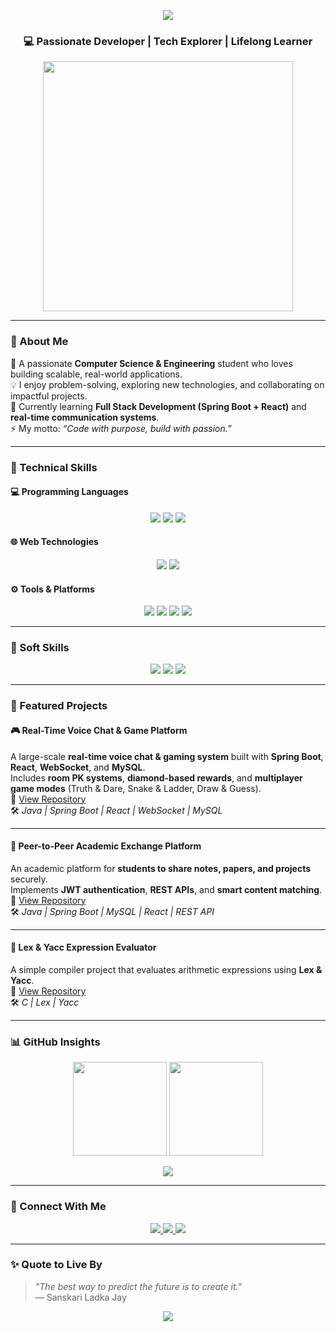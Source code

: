 <!-- 💫 GitHub Profile README for Sanskari Ladka Jay -->

<!-- Typing Animation Header -->
<p align="center">
  <a href="https://github.com/sanskariladka-jay">
    <img src="https://readme-typing-svg.herokuapp.com?size=25&duration=3500&color=00BFFF&center=true&vCenter=true&width=600&lines=Hi%2C+I'm+Sanskari+Ladka+Jay!;B.E.+in+Computer+Science+%26+Engineering;Full+Stack+Developer+%7C+Tech+Enthusiast;Problem+Solver+%7C+Team+Leader;Let's+Build+Something+Amazing+Together!">
  </a>
</p>

<h3 align="center">💻 Passionate Developer | Tech Explorer | Lifelong Learner</h3>

<p align="center">
  <img src="https://github.com/Anmol-Baranwal/Cool-GIFs-For-GitHub/blob/main/gifs/Developer.gif" width="400"/>
</p>

---

### 🚀 About Me
🌱 A passionate **Computer Science & Engineering** student who loves building scalable, real-world applications.  
💡 I enjoy problem-solving, exploring new technologies, and collaborating on impactful projects.  
🎯 Currently learning **Full Stack Development (Spring Boot + React)** and **real-time communication systems**.  
⚡ My motto: _“Code with purpose, build with passion.”_

---

### 🧠 Technical Skills

#### 💻 Programming Languages
<p align="center">
  <img src="https://img.shields.io/badge/Python-3776AB?style=for-the-badge&logo=python&logoColor=white"/>
  <img src="https://img.shields.io/badge/Java-ED8B00?style=for-the-badge&logo=openjdk&logoColor=white"/>
  <img src="https://img.shields.io/badge/C++-00599C?style=for-the-badge&logo=cplusplus&logoColor=white"/>
</p>

#### 🌐 Web Technologies
<p align="center">
  <img src="https://img.shields.io/badge/HTML5-E34F26?style=for-the-badge&logo=html5&logoColor=white"/>
  <img src="https://img.shields.io/badge/CSS3-1572B6?style=for-the-badge&logo=css3&logoColor=white"/>
</p>

#### ⚙️ Tools & Platforms
<p align="center">
  <img src="https://img.shields.io/badge/GitHub-181717?style=for-the-badge&logo=github"/>
  <img src="https://img.shields.io/badge/VS%20Code-007ACC?style=for-the-badge&logo=visualstudiocode"/>
  <img src="https://img.shields.io/badge/MySQL-4479A1?style=for-the-badge&logo=mysql"/>
  <img src="https://img.shields.io/badge/SpringBoot-6DB33F?style=for-the-badge&logo=springboot&logoColor=white"/>
</p>

---

### 💬 Soft Skills
<p align="center">
  <img src="https://img.shields.io/badge/Communication-00C853?style=for-the-badge&logo=wechat&logoColor=white"/>
  <img src="https://img.shields.io/badge/Teamwork-FF6D00?style=for-the-badge&logo=people&logoColor=white"/>
  <img src="https://img.shields.io/badge/Leadership-2962FF?style=for-the-badge&logo=leader&logoColor=white"/>
</p>

---

### 🌟 Featured Projects

#### 🎮 Real-Time Voice Chat & Game Platform  
A large-scale **real-time voice chat & gaming system** built with **Spring Boot**, **React**, **WebSocket**, and **MySQL**.  
Includes **room PK systems**, **diamond-based rewards**, and **multiplayer game modes** (Truth & Dare, Snake & Ladder, Draw & Guess).  
🔗 [View Repository](https://github.com/sanskariladka-jay/voice-game-platform)  
🛠️ *Java | Spring Boot | React | WebSocket | MySQL*

---

#### 🔄 Peer-to-Peer Academic Exchange Platform  
An academic platform for **students to share notes, papers, and projects** securely.  
Implements **JWT authentication**, **REST APIs**, and **smart content matching**.  
🔗 [View Repository](https://github.com/sanskariladka-jay/academic-exchange-platform)  
🛠️ *Java | Spring Boot | MySQL | React | REST API*

---

#### 🧮 Lex & Yacc Expression Evaluator  
A simple compiler project that evaluates arithmetic expressions using **Lex & Yacc**.  
🔗 [View Repository](https://github.com/sanskariladka-jay/lex-yacc-calculator)  
🛠️ *C | Lex | Yacc*

---

### 📊 GitHub Insights
<p align="center">
  <img src="https://github-readme-stats.vercel.app/api?username=sanskariladka-jay&show_icons=true&theme=tokyonight&hide_border=true" height="150"/>
  <img src="https://github-readme-streak-stats.herokuapp.com/?user=sanskariladka-jay&theme=tokyonight&hide_border=true" height="150"/>
</p>

<p align="center">
  <img src="https://github-readme-activity-graph.vercel.app/graph?username=sanskariladka-jay&theme=react-dark&hide_border=true&area=true" />
</p>

---

### 🤝 Connect With Me
<p align="center">
  <a href="https://github.com/sanskariladka-jay" target="_blank">
    <img src="https://img.shields.io/badge/GitHub-000000?style=for-the-badge&logo=github"/>
  </a>
  <a href="mailto:sanskariladka.jay@example.com" target="_blank">
    <img src="https://img.shields.io/badge/Email-D14836?style=for-the-badge&logo=gmail"/>
  </a>
  <a href="https://www.linkedin.com/in/sanskariladka-jay" target="_blank">
    <img src="https://img.shields.io/badge/LinkedIn-0077B5?style=for-the-badge&logo=linkedin"/>
  </a>
</p>

---

### ✨ Quote to Live By
> _"The best way to predict the future is to create it."_  
> — Sanskari Ladka Jay

<p align="center">
  <img src="https://capsule-render.vercel.app/api?type=waving&color=0:00bfff,100:ff00ff&height=120&section=footer"/>
</p>
